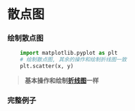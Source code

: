 # 散点图

### 绘制散点图
```python
	import matplotlib.pyplot as plt
	# 绘制散点图, 其余的操作和绘制折线图一致
	plt.scatter(x, y)
```


> **基本操作和绘制[折线图](./a.md)一样**


### 完整例子

